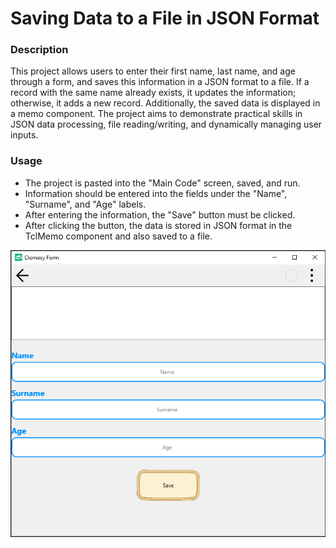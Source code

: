 # Saving Data to a File in JSON Format

### Description
This project allows users to enter their first name, last name, and age through a form, and saves this information in a JSON format to a file. If a record with the same name already exists, it updates the information; otherwise, it adds a new record. Additionally, the saved data is displayed in a memo component. The project aims to demonstrate practical skills in JSON data processing, file reading/writing, and dynamically managing user inputs.

### Usage
* The project is pasted into the "Main Code" screen, saved, and run.
* Information should be entered into the fields under the "Name", "Surname", and "Age" labels.
* After entering the information, the "Save" button must be clicked.
* After clicking the button, the data is stored in JSON format in the TclMemo component and also saved to a file.

![Saving Data To A File In JSON Format](SavingDataToAFileInJSONFormat.png)